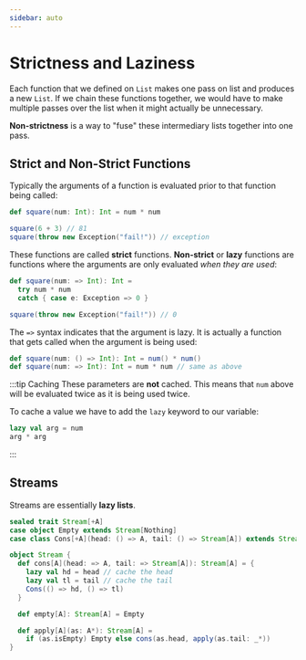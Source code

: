 ```yaml
---
sidebar: auto
---
```


# Strictness and Laziness

Each function that we defined on `List` makes one pass on list and produces a new `List`. If we chain these functions together, we would have to make multiple passes over the list when it might actually be unnecessary.

**Non-strictness** is a way to "fuse" these intermediary lists together into one pass.

## Strict and Non-Strict Functions

Typically the arguments of a function is evaluated prior to that function being called:

```scala
def square(num: Int): Int = num * num

square(6 + 3) // 81
square(throw new Exception("fail!")) // exception
```

These functions are called **strict** functions. **Non-strict** or **lazy** functions are functions where the arguments are only evaluated *when they are used*:

```scala
def square(num: => Int): Int =
  try num * num
  catch { case e: Exception => 0 }

square(throw new Exception("fail!")) // 0
```

The `=>` syntax indicates that the argument is lazy. It is actually a function that gets called when the argument is being used:

```scala
def square(num: () => Int): Int = num() * num()
def square(num: => Int): Int = num * num // same as above
```

:::tip Caching
These parameters are **not** cached. This means that `num` above will be evaluated twice as it is being used twice.

To cache a value we have to add the `lazy` keyword to our variable:

```scala
lazy val arg = num
arg * arg
```
:::

## Streams

Streams are essentially **lazy lists**.

```scala
sealed trait Stream[+A]
case object Empty extends Stream[Nothing]
case class Cons[+A](head: () => A, tail: () => Stream[A]) extends Stream[A]

object Stream {
  def cons[A](head: => A, tail: => Stream[A]): Stream[A] = {
    lazy val hd = head // cache the head
    lazy val tl = tail // cache the tail
    Cons(() => hd, () => tl)
  }

  def empty[A]: Stream[A] = Empty

  def apply[A](as: A*): Stream[A] =
    if (as.isEmpty) Empty else cons(as.head, apply(as.tail: _*))
}
```

